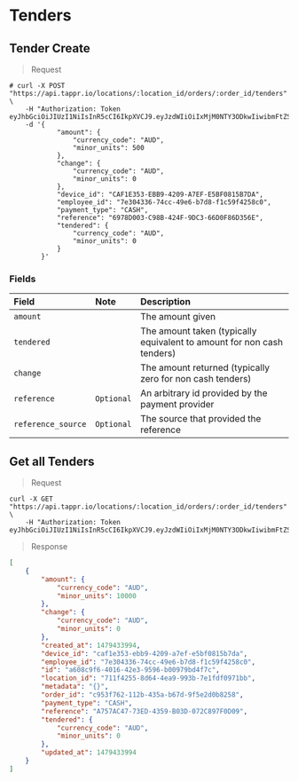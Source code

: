 
# Tenders

## Tender Create

> Request

```shell
# curl -X POST "https://api.tappr.io/locations/:location_id/orders/:order_id/tenders" \
    -H "Authorization: Token eyJhbGciOiJIUzI1NiIsInR5cCI6IkpXVCJ9.eyJzdWIiOiIxMjM0NTY3ODkwIiwibmFtZSI6IkpvaG4gRG9lIiwiYWRtaW4iOnRydWV9.TJVA95OrM7E2cBab30RMHrHDcEfxjoYZgeFONFh7HgQ"
    -d '{
            "amount": {
                "currency_code": "AUD",
                "minor_units": 500
            },
            "change": {
                "currency_code": "AUD",
                "minor_units": 0
            },
            "device_id": "CAF1E353-EBB9-4209-A7EF-E5BF0815B7DA",
            "employee_id": "7e304336-74cc-49e6-b7d8-f1c59f4258c0",
            "payment_type": "CASH",
            "reference": "6978D003-C98B-424F-9DC3-66D0F86D356E",
            "tendered": {
                "currency_code": "AUD",
                "minor_units": 0
            }
        }'

```

### Fields

| Field              | Note       | Description                                                            |
|:-------------------|:-----------|:-----------------------------------------------------------------------|
| `amount`           |            | The amount given                                                       |
| `tendered`         |            | The amount taken (typically equivalent to amount for non cash tenders) |
| `change`           |            | The amount returned (typically zero for non cash tenders)              |
| `reference`        | `Optional` | An arbitrary id provided by the payment provider                       |
| `reference_source` | `Optional` | The source that provided the reference                                 |

## Get all Tenders

> Request

```shell
curl -X GET "https://api.tappr.io/locations/:location_id/orders/:order_id/tenders" \
    -H "Authorization: Token eyJhbGciOiJIUzI1NiIsInR5cCI6IkpXVCJ9.eyJzdWIiOiIxMjM0NTY3ODkwIiwibmFtZSI6IkpvaG4gRG9lIiwiYWRtaW4iOnRydWV9.TJVA95OrM7E2cBab30RMHrHDcEfxjoYZgeFONFh7HgQ"
```

> Response

```json
[
    {
        "amount": {
            "currency_code": "AUD",
            "minor_units": 10000
        },
        "change": {
            "currency_code": "AUD",
            "minor_units": 0
        },
        "created_at": 1479433994,
        "device_id": "caf1e353-ebb9-4209-a7ef-e5bf0815b7da",
        "employee_id": "7e304336-74cc-49e6-b7d8-f1c59f4258c0",
        "id": "a608c9f6-4016-42e3-9596-b00979bd4f7c",
        "location_id": "711f4255-8d64-4ea9-993b-7e1fdf0971bb",
        "metadata": "{}",
        "order_id": "c953f762-112b-435a-b67d-9f5e2d0b8258",
        "payment_type": "CASH",
        "reference": "A757AC47-73ED-4359-B03D-072C897F0D09",
        "tendered": {
            "currency_code": "AUD",
            "minor_units": 0
        },
        "updated_at": 1479433994
    }
]
```
